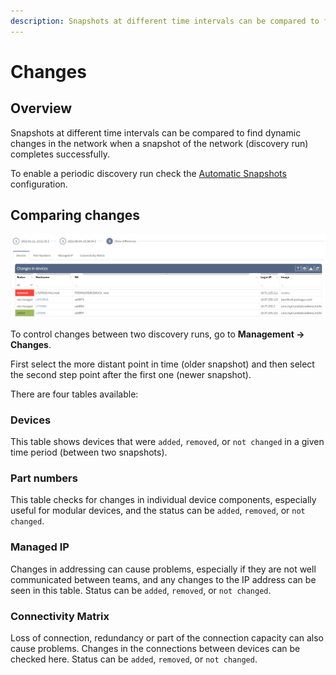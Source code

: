 ```yaml
---
description: Snapshots at different time intervals can be compared to find dynamic changes in the network when a snapshot of the network completes successfully.
---
```


# Changes

## Overview

Snapshots at different time intervals can be compared to find dynamic changes in the network when a snapshot of the
network (discovery run) completes successfully.

To enable a periodic discovery run check the [Automatic Snapshots](../../IP_Fabric_Settings/advanced/snapshots.md)
configuration.

## Comparing changes

![Changes](changes.png)

To control changes between two discovery runs, go to **Management → Changes**.

First select the more distant point in time (older snapshot) and then select the second step point after the first one (newer snapshot).

There are four tables available:

### Devices

This table shows devices that were `added`, `removed`, or `not changed` in a given time period (between two snapshots).

### Part numbers

This table checks for changes in individual device components, especially useful for modular devices, and the status can be `added`, `removed`, or `not changed`.

### Managed IP

Changes in addressing can cause problems, especially if they are not well communicated between teams, and any changes to the IP address can be seen in this table. Status can be `added`, `removed`, or `not changed`.

### Connectivity Matrix

Loss of connection, redundancy or part of the connection capacity can also cause problems. Changes in the connections between devices can be checked here. Status can be `added`, `removed`, or `not changed`.
